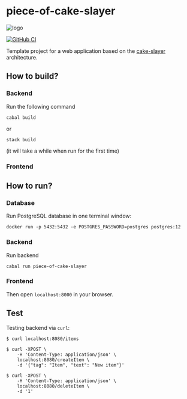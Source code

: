 # piece-of-cake-slayer

![logo](https://user-images.githubusercontent.com/4276606/67370235-fc5cbb00-f582-11e9-9f45-09bf96ee6d0c.png)

[![GitHub CI](https://github.com/kowainik/piece-of-cake-slayer/workflows/CI/badge.svg)](https://github.com/kowainik/piece-of-cake-slayer/actions)

Template project for a web application based on the
[cake-slayer](https://github.com/kowainik/cake-slayer) architecture.

## How to build?

### Backend

Run the following command

```shell
cabal build
```

or

```
stack build
```

(it will take a while when run for the first time)

### Frontend

## How to run?

### Database

Run PostgreSQL database in one terminal window:

```
docker run -p 5432:5432 -e POSTGRES_PASSWORD=postgres postgres:12
```

### Backend

Run backend

```
cabal run piece-of-cake-slayer
```

### Frontend

Then open `localhost:8000` in your browser.

## Test

Testing backend via `curl`:

```shell
$ curl localhost:8080/items

$ curl -XPOST \
    -H 'Content-Type: application/json' \
	localhost:8080/createItem \
	-d '{"tag": "Item", "text": "New item"}'

$ curl -XPOST \
    -H 'Content-Type: application/json' \
	localhost:8080/deleteItem \
	-d '1'
```
